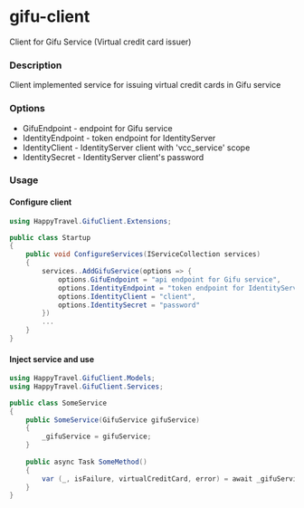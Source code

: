 # gifu-client
Client for Gifu Service (Virtual credit card issuer)

### Description
Client implemented service for issuing virtual credit cards in Gifu service

### Options
- GifuEndpoint - endpoint for Gifu service
- IdentityEndpoint - token endpoint for IdentityServer
- IdentityClient - IdentityServer client with 'vcc_service' scope
- IdentitySecret - IdentityServer client's password

### Usage
#### Configure client
```c#
using HappyTravel.GifuClient.Extensions;

public class Startup
{
    public void ConfigureServices(IServiceCollection services)
    {
        services..AddGifuService(options => {
            options.GifuEndpoint = "api endpoint for Gifu service",
            options.IdentityEndpoint = "token endpoint for IdentityServer",
            options.IdentityClient = "client",
            options.IdentitySecret = "password"
        })
        ...
    }
}
```
#### Inject service and use
```c#
using HappyTravel.GifuClient.Models;
using HappyTravel.GifuClient.Services;

public class SomeService
{
    public SomeService(GifuService gifuService)
    {
        _gifuService = gifuService;
    }
    
    public async Task SomeMethod()
    {
        var (_, isFailure, virtualCreditCard, error) = await _gifuService.IssueVirtualCreditCard(referenceCode, moneyAmount, dueDate);
    }
}
```
